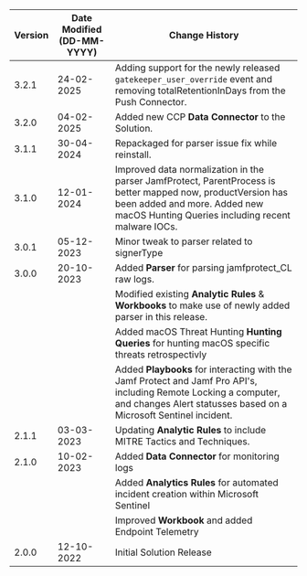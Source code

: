 | **Version** | **Date Modified (DD-MM-YYYY)** | **Change History**                          |
|-------------|--------------------------------|---------------------------------------------|
|3.2.1        | 24-02-2025                     | Adding support for the newly released `gatekeeper_user_override` event and removing totalRetentionInDays from the Push Connector.
| 3.2.0       | 04-02-2025                     | Added new CCP **Data Connector** to the Solution.
| 3.1.1       | 30-04-2024                     | Repackaged for parser issue fix while reinstall.
| 3.1.0       | 12-01-2024                     | Improved data normalization in the parser JamfProtect, ParentProcess is better mapped now, productVersion has been added and more. Added new macOS Hunting Queries including recent malware IOCs.
| 3.0.1       | 05-12-2023                     | Minor tweak to parser related to signerType
| 3.0.0       | 20-10-2023                     | Added **Parser** for parsing jamfprotect_CL raw logs.
|             |                                | Modified existing **Analytic Rules** & **Workbooks** to make use of newly added parser in this release.
|             |                                | Added macOS Threat Hunting **Hunting Queries** for hunting macOS specific threats retrospectivly
|             |                                | Added **Playbooks** for interacting with the Jamf Protect and Jamf Pro API's, including Remote Locking a computer, and changes Alert statusses based on a Microsoft Sentinel incident. 
| 2.1.1       | 03-03-2023                     | Updating **Analytic Rules** to include MITRE Tactics and Techniques.
| 2.1.0       | 10-02-2023                     | Added **Data Connector** for monitoring logs
|             |                                | Added **Analytics Rules** for automated incident creation within Microsoft Sentinel
|             |                                | Improved **Workbook** and added Endpoint Telemetry
| 2.0.0       | 12-10-2022                     | Initial Solution Release |
